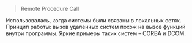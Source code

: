> Remote Procedure Call

Использовалась, когда системы были связаны в локальных сетях. Принцип работы: вызов удаленных систем похож на вызов функций внутри программы. Яркие примеры таких систем – CORBA и DCOM.
